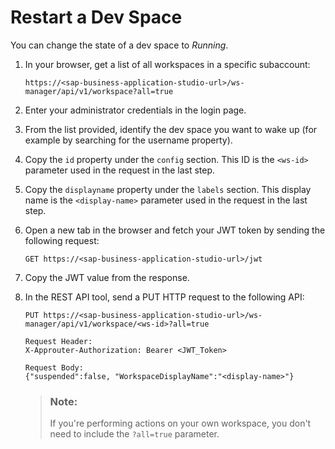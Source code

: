 <!-- loio1f5458361583460b83eb0e208b89b0ed -->

# Restart a Dev Space

You can change the state of a dev space to *Running*.

1.  In your browser, get a list of all workspaces in a specific subaccount:

    ```
    https://<sap-business-application-studio-url>/ws-manager/api/v1/workspace?all=true
    ```

2.  Enter your administrator credentials in the login page.
3.  From the list provided, identify the dev space you want to wake up \(for example by searching for the username property\).
4.  Copy the `id` property under the `config` section. This ID is the `<ws-id>` parameter used in the request in the last step.
5.  Copy the `displayname` property under the `labels` section. This display name is the `<display-name>` parameter used in the request in the last step.
6.  Open a new tab in the browser and fetch your JWT token by sending the following request:

    ```
    GET https://<sap-business-application-studio-url>/jwt
    
    ```

7.  Copy the JWT value from the response.
8.  In the REST API tool, send a PUT HTTP request to the following API:

    ```
    PUT https://<sap-business-application-studio-url>/ws-manager/api/v1/workspace/<ws-id>?all=true
    
    Request Header:
    X-Approuter-Authorization: Bearer <JWT_Token>
    
    Request Body:
    {"suspended":false, "WorkspaceDisplayName":"<display-name>"}
    ```

    > ### Note:  
    > If you're performing actions on your own workspace, you don't need to include the `?all=true` parameter.


